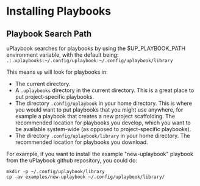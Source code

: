 # Installing Playbooks

## Playbook Search Path

uPlaybook searches for playbooks by using the $UP_PLAYBOOK_PATH environment variable, with
the default being: `.:.uplaybooks:~/.config/uplaybook:~/.config/uplaybook/library`

This means `up` will look for playbooks in:

- The current directory.
- A `.uplaybooks` directory in the current directory.  This is a great place to put
  project-specific playbooks.
- The directory `.config/uplaybook` in your home directory.  This is where you would want
  to put playbooks that you might use anywhere, for example a playbook that creates a new
  project scaffolding.  The recommended location for playbooks you develop, which you
  want to be available system-wide (as opposed to project-specific playbooks).
- The directory `.config/uplaybook/library` in your home directory.  The recommended
  location for playbooks you download.

For example, if you want to install the example "new-uplaybook" playbook from the
uPlaybook github repository, you could do:

    mkdir -p ~/.config/uplaybook/library
    cp -av examples/new-uplaybook ~/.config/uplaybook/library/

<!-- vim: set tw=90: -->
